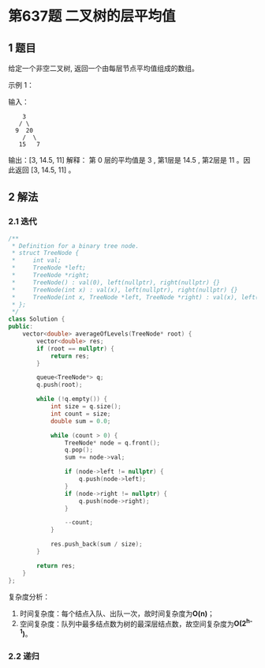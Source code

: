 # 第637题 二叉树的层平均值

## 1 题目

给定一个非空二叉树, 返回一个由每层节点平均值组成的数组。

示例 1：

输入：

```
	3
   / \
  9  20
    /  \
   15   7
```

输出：[3, 14.5, 11]
解释：
第 0 层的平均值是 3 ,  第1层是 14.5 , 第2层是 11 。因此返回 [3, 14.5, 11] 。

## 2 解法

### 2.1 迭代

```c++
/**
 * Definition for a binary tree node.
 * struct TreeNode {
 *     int val;
 *     TreeNode *left;
 *     TreeNode *right;
 *     TreeNode() : val(0), left(nullptr), right(nullptr) {}
 *     TreeNode(int x) : val(x), left(nullptr), right(nullptr) {}
 *     TreeNode(int x, TreeNode *left, TreeNode *right) : val(x), left(left), right(right) {}
 * };
 */
class Solution {
public:
    vector<double> averageOfLevels(TreeNode* root) {
        vector<double> res;
        if (root == nullptr) {
            return res;
        }

        queue<TreeNode*> q;
        q.push(root);

        while (!q.empty()) {
            int size = q.size();
            int count = size;
            double sum = 0.0;

            while (count > 0) {
                TreeNode* node = q.front();
                q.pop();
                sum += node->val;

                if (node->left != nullptr) {
                    q.push(node->left);
                }
                if (node->right != nullptr) {
                    q.push(node->right);
                }

                --count;
            }

            res.push_back(sum / size);
        }

        return res;
    }
};
```

复杂度分析：

1. 时间复杂度：每个结点入队、出队一次，故时间复杂度为**O(n)**；
2. 空间复杂度：队列中最多结点数为树的最深层结点数，故空间复杂度为**O(2<sup>h-1</sup>)**。

### 2.2 递归

